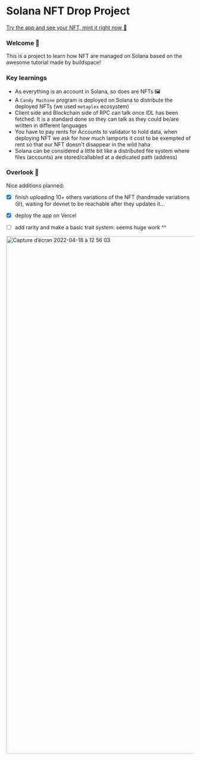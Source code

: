 # Solana NFT Drop Project

[Try the app and see your NFT, mint it right now 🚀](https://vercel.com/mueslint/solana-nft-retro-tape)

### Welcome 👋
This is a project to learn how NFT are managed on Solana based on the awesome tutorial made by buildspace! 


### Key learnings
- As everything is an account in Solana, so does are NFTs 🖼️
- A `Candy Machine` program is deployed on Solana to distribute the deployed NFTs (we used `metaplex` ecosystem)
- Client side and Blockchain side of RPC can talk once IDL has been fetched: It is a standard done so they can talk as they could be/are written in different languages
- You have to pay rents for Accounts to validator to hold data, when deploying NFT we ask for how much lamports it cost to be exempted of rent so that our NFT doesn't disappear in the wild haha
- Solana can be considered a little bit like a distributed file system where files (accounts) are stored/callabled at a dedicated path (address)

### Overlook 👀

Nice additions planned:
- [x] finish uploading 10+ others variations of the NFT (handmade variations 😢), waiting for devnet to be reachable after they updates it...
- [x] deploy the app on Vercel
- [ ] add rarity and make a basic trait system: seems huge work ^^


<img width="1386" alt="Capture d’écran 2022-04-18 à 12 56 03" src="https://user-images.githubusercontent.com/23119955/163799615-51e42e34-51a7-46d3-a4d2-af30ad6507ad.png">


